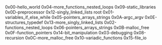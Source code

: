 0x00-hello_world              0x04-more_functions_nested_loops  0x09-static_libraries  0x0D-preprocessor        0x12-singly_linked_lists       root
0x01-variables_if_else_while  0x05-pointers_arrays_strings      0x0A-argc_argv         0x0E-structures_typedef  0x13-more_singly_linked_lists
0x02-functions_nested_loops   0x06-pointers_arrays_strings      0x0B-malloc_free       0x0F-function_pointers   0x14-bit_manipulation
0x03-debugging                0x08-recursion                    0x0C-more_malloc_free  0x10-variadic_functions  0x15-file_io
